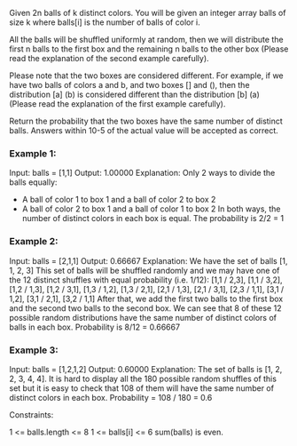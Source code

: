 Given 2n balls of k distinct colors. You will be given an integer array balls of size k where balls[i] is the number of balls of color i.

All the balls will be shuffled uniformly at random, then we will distribute the first n balls to the first box and the remaining n balls to the other box (Please read the explanation of the second example carefully).

Please note that the two boxes are considered different. For example, if we have two balls of colors a and b, and two boxes [] and (), then the distribution [a] (b) is considered different than the distribution [b] (a) (Please read the explanation of the first example carefully).

Return the probability that the two boxes have the same number of distinct balls. Answers within 10-5 of the actual value will be accepted as correct.

 

### Example 1:

Input: balls = [1,1]
Output: 1.00000
Explanation: Only 2 ways to divide the balls equally:
- A ball of color 1 to box 1 and a ball of color 2 to box 2
- A ball of color 2 to box 1 and a ball of color 1 to box 2
In both ways, the number of distinct colors in each box is equal. The probability is 2/2 = 1


### Example 2:

Input: balls = [2,1,1]
Output: 0.66667
Explanation: We have the set of balls [1, 1, 2, 3]
This set of balls will be shuffled randomly and we may have one of the 12 distinct shuffles with equal probability (i.e. 1/12):
[1,1 / 2,3], [1,1 / 3,2], [1,2 / 1,3], [1,2 / 3,1], [1,3 / 1,2], [1,3 / 2,1], [2,1 / 1,3], [2,1 / 3,1], [2,3 / 1,1], [3,1 / 1,2], [3,1 / 2,1], [3,2 / 1,1]
After that, we add the first two balls to the first box and the second two balls to the second box.
We can see that 8 of these 12 possible random distributions have the same number of distinct colors of balls in each box.
Probability is 8/12 = 0.66667


### Example 3:

Input: balls = [1,2,1,2]
Output: 0.60000
Explanation: The set of balls is [1, 2, 2, 3, 4, 4]. It is hard to display all the 180 possible random shuffles of this set but it is easy to check that 108 of them will have the same number of distinct colors in each box.
Probability = 108 / 180 = 0.6
 

Constraints:

1 <= balls.length <= 8
1 <= balls[i] <= 6
sum(balls) is even.

